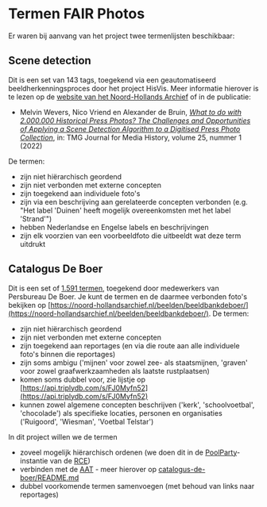 # Termen FAIR Photos

Er waren bij aanvang van het project twee termenlijsten beschikbaar:

## Scene detection

Dit is een set van 143 tags, toegekend via een geautomatiseerd beeldherkenningsproces door het project HisVis. Meer informatie hierover is te lezen op de [website van het Noord-Hollands Archief](https://noord-hollandsarchief.nl/nieuws/nieuwsoverzicht/1154-historische-fotos-beter-doorzoekbaar-met-ai) of in de publicatie:
* Melvin Wevers, Nico Vriend en Alexander de Bruin, [_What to do with 2.000.000 Historical Press Photos? The Challenges and Opportunities of Applying a Scene Detection Algorithm to a Digitised Press Photo Collection_](https://dx.doi.org/10.18146/tmg.815), in: TMG Journal for Media History, volume 25, nummer 1 (2022)

De termen:
- zijn niet hiërarchisch geordend
- zijn niet verbonden met externe concepten
- zijn toegekend aan individuele foto's
- zijn via een beschrijving aan gerelateerde concepten verbonden (e.g. "Het label 'Duinen' heeft mogelijk overeenkomsten met het label 'Strand'")
- hebben Nederlandse en Engelse labels en beschrijvingen
- zijn elk voorzien van een voorbeeldfoto die uitbeeldt wat deze term uitdrukt

## Catalogus De Boer

Dit is een set of [1.591 termen](catalogus-de-boer/deboer-concepts.csv), toegekend door medewerkers van Persbureau De Boer. Je kunt de termen en de daarmee verbonden foto's bekijken op [https://noord-hollandsarchief.nl/beelden/beeldbankdeboer/](https://noord-hollandsarchief.nl/beelden/beeldbankdeboer/). De termen:

- zijn niet hiërarchisch geordend
- zijn niet verbonden met externe concepten
- zijn toegekend aan reportages (en via die route aan alle individuele foto's binnen die reportages)
- zijn soms ambigu ('mijnen' voor zowel zee- als staatsmijnen, 'graven' voor zowel graafwerkzaamheden als laatste rustplaatsen)
- komen soms dubbel voor, zie lijstje op [https://api.triplydb.com/s/FJ0Myfn52](https://api.triplydb.com/s/FJ0Myfn52)
- kunnen zowel algemene concepten beschrijven ('kerk', 'schoolvoetbal', 'chocolade') als specifieke locaties, personen en organisaties ('Ruigoord', 'Wiesman', 'Voetbal Telstar')

In dit project willen we de termen

- zoveel mogelijk hiërarchisch ordenen (we doen dit in de [PoolParty](https://digitaalerfgoed.poolparty.biz/nhaf.html)-instantie van de [RCE](https://netwerkdigitaalerfgoed.nl/nieuws/lets-poolparty-samenwerken-aan-een-thesaurus/))
- verbinden met de [AAT](https://www.getty.edu/vow/AATHierarchy?find=&logic=AND&note=&subjectid=300000000) - meer hierover op [catalogus-de-boer/README.md](catalogus-de-boer/README.md)
- dubbel voorkomende termen samenvoegen (met behoud van links naar reportages)

